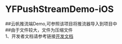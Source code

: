 # YFPushStreamDemo-iOS
##云帆推流端Demo,可参照该项目将推流器导入到项目中</br>
##由于文件较大，文件为压缩文件 </br>
1、开发者文档请参考链接[开发文档](http://www.yfcloud.com)</br>
